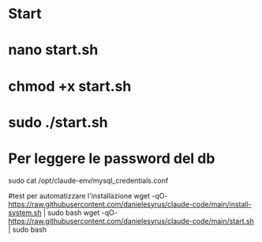 # Start 


# nano start.sh
# chmod +x start.sh
# sudo ./start.sh
 



# Per leggere le password del db
sudo cat /opt/claude-env/mysql_credentials.conf


#test per automatizzare l'installazione
wget -qO- https://raw.githubusercontent.com/danielesyrus/claude-code/main/install-system.sh | sudo bash
wget -qO- https://raw.githubusercontent.com/danielesyrus/claude-code/main/start.sh | sudo bash
